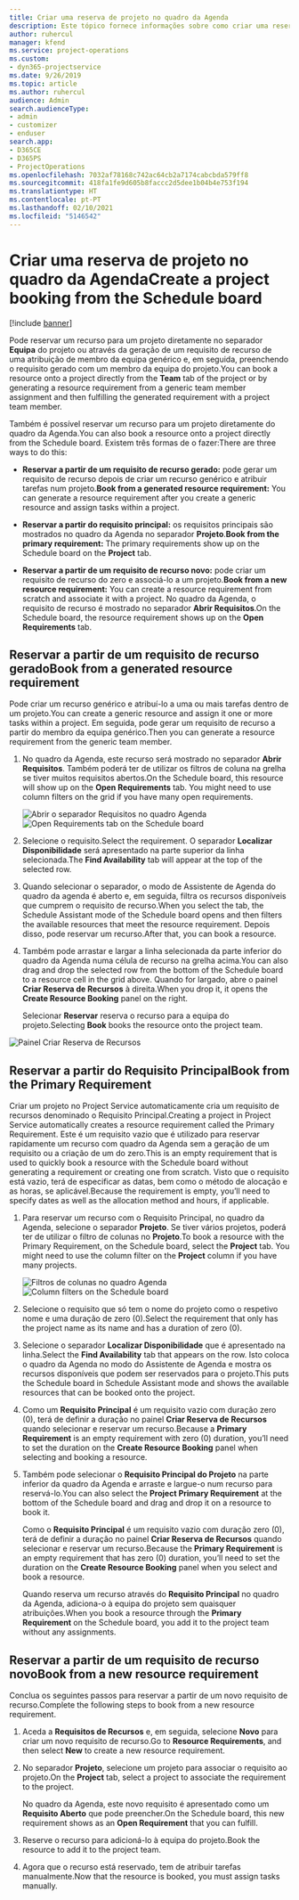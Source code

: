 ```yaml
---
title: Criar uma reserva de projeto no quadro da Agenda
description: Este tópico fornece informações sobre como criar uma reserva de projeto a partir do quadro da agenda.
author: ruhercul
manager: kfend
ms.service: project-operations
ms.custom:
- dyn365-projectservice
ms.date: 9/26/2019
ms.topic: article
ms.author: ruhercul
audience: Admin
search.audienceType:
- admin
- customizer
- enduser
search.app:
- D365CE
- D365PS
- ProjectOperations
ms.openlocfilehash: 7032af78168c742ac64cb2a7174cabcbda579ff8
ms.sourcegitcommit: 418fa1fe9d605b8faccc2d5dee1b04b4e753f194
ms.translationtype: HT
ms.contentlocale: pt-PT
ms.lasthandoff: 02/10/2021
ms.locfileid: "5146542"
---
```

# <a name="create-a-project-booking-from-the-schedule-board"></a><span data-ttu-id="e0218-103">Criar uma reserva de projeto no quadro da Agenda</span><span class="sxs-lookup"><span data-stu-id="e0218-103">Create a project booking from the Schedule board</span></span>

[!include [banner](../includes/psa-now-project-operations.md)]

<span data-ttu-id="e0218-104">Pode reservar um recurso para um projeto diretamente no separador **Equipa** do projeto ou através da geração de um requisito de recurso de uma atribuição de membro da equipa genérico e, em seguida, preenchendo o requisito gerado com um membro da equipa do projeto.</span><span class="sxs-lookup"><span data-stu-id="e0218-104">You can book a resource onto a project directly from the **Team** tab of the project or by generating a resource requirement from a generic team member assignment and then fulfilling the generated requirement with a project team member.</span></span>

<span data-ttu-id="e0218-105">Também é possível reservar um recurso para um projeto diretamente do quadro da Agenda.</span><span class="sxs-lookup"><span data-stu-id="e0218-105">You can also book a resource onto a project directly from the Schedule board.</span></span> <span data-ttu-id="e0218-106">Existem três formas de o fazer:</span><span class="sxs-lookup"><span data-stu-id="e0218-106">There are three ways to do this:</span></span>

- <span data-ttu-id="e0218-107">**Reservar a partir de um requisito de recurso gerado:** pode gerar um requisito de recurso depois de criar um recurso genérico e atribuir tarefas num projeto.</span><span class="sxs-lookup"><span data-stu-id="e0218-107">**Book from a generated resource requirement:** You can generate a resource requirement after you create a generic resource and assign tasks within a project.</span></span>

- <span data-ttu-id="e0218-108">**Reservar a partir do requisito principal:** os requisitos principais são mostrados no quadro da Agenda no separador **Projeto**.</span><span class="sxs-lookup"><span data-stu-id="e0218-108">**Book from the primary requirement:** The primary requirements show up on the Schedule board on the **Project** tab.</span></span> 

- <span data-ttu-id="e0218-109">**Reservar a partir de um requisito de recurso novo:** pode criar um requisito de recurso do zero e associá-lo a um projeto.</span><span class="sxs-lookup"><span data-stu-id="e0218-109">**Book from a new resource requirement:** You can create a resource requirement from scratch and associate it with a project.</span></span> <span data-ttu-id="e0218-110">No quadro da Agenda, o requisito de recurso é mostrado no separador **Abrir Requisitos**.</span><span class="sxs-lookup"><span data-stu-id="e0218-110">On the Schedule board, the resource requirement shows up on the **Open Requirements** tab.</span></span>

## <a name="book-from-a-generated-resource-requirement"></a><span data-ttu-id="e0218-111">Reservar a partir de um requisito de recurso gerado</span><span class="sxs-lookup"><span data-stu-id="e0218-111">Book from a generated resource requirement</span></span>

<span data-ttu-id="e0218-112">Pode criar um recurso genérico e atribuí-lo a uma ou mais tarefas dentro de um projeto.</span><span class="sxs-lookup"><span data-stu-id="e0218-112">You can create a generic resource and assign it one or more tasks within a project.</span></span> <span data-ttu-id="e0218-113">Em seguida, pode gerar um requisito de recurso a partir do membro da equipa genérico.</span><span class="sxs-lookup"><span data-stu-id="e0218-113">Then you can generate a resource requirement from the generic team member.</span></span> 

1.  <span data-ttu-id="e0218-114">No quadro da Agenda, este recurso será mostrado no separador **Abrir Requisitos**. Também poderá ter de utilizar os filtros de coluna na grelha se tiver muitos requisitos abertos.</span><span class="sxs-lookup"><span data-stu-id="e0218-114">On the Schedule board, this resource will show up on the **Open Requirements** tab. You might need to use column filters on the grid if you have many open requirements.</span></span> 

    <span data-ttu-id="e0218-115">![Abrir o separador Requisitos no quadro Agenda](media/FAQ-Project-Booking-Schedule-Board-1.png "Captura de ecrã da tabela de reservas e atribuições")</span><span class="sxs-lookup"><span data-stu-id="e0218-115">![Open Requirements tab on the Schedule board](media/FAQ-Project-Booking-Schedule-Board-1.png "Screenshot of bookings and assignments table")</span></span>

2. <span data-ttu-id="e0218-116">Selecione o requisito.</span><span class="sxs-lookup"><span data-stu-id="e0218-116">Select the requirement.</span></span> <span data-ttu-id="e0218-117">O separador **Localizar Disponibilidade** será apresentado na parte superior da linha selecionada.</span><span class="sxs-lookup"><span data-stu-id="e0218-117">The **Find Availability** tab will appear at the top of the selected row.</span></span>
 
3. <span data-ttu-id="e0218-118">Quando selecionar o separador, o modo de Assistente de Agenda do quadro da agenda é aberto e, em seguida, filtra os recursos disponíveis que cumprem o requisito de recurso.</span><span class="sxs-lookup"><span data-stu-id="e0218-118">When you select the tab, the Schedule Assistant mode of the Schedule board opens and then filters the available resources that meet the resource requirement.</span></span> <span data-ttu-id="e0218-119">Depois disso, pode reservar um recurso.</span><span class="sxs-lookup"><span data-stu-id="e0218-119">After that, you can book a resource.</span></span>

4. <span data-ttu-id="e0218-120">Também pode arrastar e largar a linha selecionada da parte inferior do quadro da Agenda numa célula de recurso na grelha acima.</span><span class="sxs-lookup"><span data-stu-id="e0218-120">You can also drag and drop the selected row from the bottom of the Schedule board to a resource cell in the grid above.</span></span> <span data-ttu-id="e0218-121">Quando for largado, abre o painel **Criar Reserva de Recursos** à direita.</span><span class="sxs-lookup"><span data-stu-id="e0218-121">When you drop it, it opens the **Create Resource Booking** panel on the right.</span></span>

    <span data-ttu-id="e0218-122">Selecionar **Reservar** reserva o recurso para a equipa do projeto.</span><span class="sxs-lookup"><span data-stu-id="e0218-122">Selecting **Book** books the resource onto the project team.</span></span>

![Painel Criar Reserva de Recursos](media/FAQ-Project-Booking-Schedule-Board-6.png "")
 

## <a name="book-from-the-primary-requirement"></a><span data-ttu-id="e0218-124">Reservar a partir do Requisito Principal</span><span class="sxs-lookup"><span data-stu-id="e0218-124">Book from the Primary Requirement</span></span>

<span data-ttu-id="e0218-125">Criar um projeto no Project Service automaticamente cria um requisito de recursos denominado o Requisito Principal.</span><span class="sxs-lookup"><span data-stu-id="e0218-125">Creating a project in Project Service automatically creates a resource requirement called the Primary Requirement.</span></span> <span data-ttu-id="e0218-126">Este é um requisito vazio que é utilizado para reservar rapidamente um recurso com quadro da Agenda sem a geração de um requisito ou a criação de um do zero.</span><span class="sxs-lookup"><span data-stu-id="e0218-126">This is an empty requirement that is used to quickly book a resource with the Schedule board without generating a requirement or creating one from scratch.</span></span> <span data-ttu-id="e0218-127">Visto que o requisito está vazio, terá de especificar as datas, bem como o método de alocação e as horas, se aplicável.</span><span class="sxs-lookup"><span data-stu-id="e0218-127">Because the requirement is empty, you’ll need to specify dates as well as the allocation method and hours, if applicable.</span></span> 

1. <span data-ttu-id="e0218-128">Para reservar um recurso com o Requisito Principal, no quadro da Agenda, selecione o separador **Projeto**. Se tiver vários projetos, poderá ter de utilizar o filtro de colunas no **Projeto**.</span><span class="sxs-lookup"><span data-stu-id="e0218-128">To book a resource with the Primary Requirement, on the Schedule board, select the **Project** tab. You might need to use the column filter on the **Project** column if you have many projects.</span></span>

   <span data-ttu-id="e0218-129">![Filtros de colunas no quadro Agenda](media/FAQ-Project-Booking-Schedule-Board-2.png "Captura de ecrã da tabela de reservas e atribuições")</span><span class="sxs-lookup"><span data-stu-id="e0218-129">![Column filters on the Schedule board](media/FAQ-Project-Booking-Schedule-Board-2.png "Screenshot of bookings and assignments table")</span></span>

2. <span data-ttu-id="e0218-130">Selecione o requisito que só tem o nome do projeto como o respetivo nome e uma duração de zero (0).</span><span class="sxs-lookup"><span data-stu-id="e0218-130">Select the requirement that only has the project name as its name and has a duration of zero (0).</span></span>

3. <span data-ttu-id="e0218-131">Selecione o separador **Localizar Disponibilidade** que é apresentado na linha.</span><span class="sxs-lookup"><span data-stu-id="e0218-131">Select the **Find Availability** tab that appears on the row.</span></span> <span data-ttu-id="e0218-132">Isto coloca o quadro da Agenda no modo do Assistente de Agenda e mostra os recursos disponíveis que podem ser reservados para o projeto.</span><span class="sxs-lookup"><span data-stu-id="e0218-132">This puts the Schedule board in Schedule Assistant mode and shows the available resources that can be booked onto the project.</span></span>

4. <span data-ttu-id="e0218-133">Como um **Requisito Principal** é um requisito vazio com duração zero (0), terá de definir a duração no painel **Criar Reserva de Recursos** quando selecionar e reservar um recurso.</span><span class="sxs-lookup"><span data-stu-id="e0218-133">Because a **Primary Requirement** is an empty requirement with zero (0) duration, you’ll need to set the duration on the **Create Resource Booking** panel when selecting and booking a resource.</span></span>

5. <span data-ttu-id="e0218-134">Também pode selecionar o **Requisito Principal do Projeto** na parte inferior da quadro da Agenda e arraste e largue-o num recurso para reservá-lo.</span><span class="sxs-lookup"><span data-stu-id="e0218-134">You can also select the **Project Primary Requirement** at the bottom of the Schedule board and drag and drop it on a resource to book it.</span></span>
 
    <span data-ttu-id="e0218-135">Como o **Requisito Principal** é um requisito vazio com duração zero (0), terá de definir a duração no painel **Criar Reserva de Recursos** quando selecionar e reservar um recurso.</span><span class="sxs-lookup"><span data-stu-id="e0218-135">Because the **Primary Requirement** is an empty requirement that has zero (0) duration, you’ll need to set the duration on the **Create Resource Booking** panel when you select and book a resource.</span></span>
 
    <span data-ttu-id="e0218-136">Quando reserva um recurso através do **Requisito Principal** no quadro da Agenda, adiciona-o à equipa do projeto sem quaisquer atribuições.</span><span class="sxs-lookup"><span data-stu-id="e0218-136">When you book a resource through the **Primary Requirement** on the Schedule board, you add it to the project team without any assignments.</span></span>
 
## <a name="book-from-a-new-resource-requirement"></a><span data-ttu-id="e0218-137">Reservar a partir de um requisito de recurso novo</span><span class="sxs-lookup"><span data-stu-id="e0218-137">Book from a new resource requirement</span></span>
<span data-ttu-id="e0218-138">Conclua os seguintes passos para reservar a partir de um novo requisito de recurso.</span><span class="sxs-lookup"><span data-stu-id="e0218-138">Complete the following steps to book from a new resource requirement.</span></span> 

1. <span data-ttu-id="e0218-139">Aceda a **Requisitos de Recursos** e, em seguida, selecione **Novo** para criar um novo requisito de recurso.</span><span class="sxs-lookup"><span data-stu-id="e0218-139">Go to **Resource Requirements**, and then select **New** to create a new resource requirement.</span></span>

2. <span data-ttu-id="e0218-140">No separador **Projeto**, selecione um projeto para associar o requisito ao projeto.</span><span class="sxs-lookup"><span data-stu-id="e0218-140">On the **Project** tab, select a project to associate the requirement to the project.</span></span>
 
    <span data-ttu-id="e0218-141">No quadro da Agenda, este novo requisito é apresentado como um **Requisito Aberto** que pode preencher.</span><span class="sxs-lookup"><span data-stu-id="e0218-141">On the Schedule board, this new requirement shows as an **Open Requirement** that you can fulfill.</span></span>

3. <span data-ttu-id="e0218-142">Reserve o recurso para adicioná-lo à equipa do projeto.</span><span class="sxs-lookup"><span data-stu-id="e0218-142">Book the resource to add it to the project team.</span></span>

4. <span data-ttu-id="e0218-143">Agora que o recurso está reservado, tem de atribuir tarefas manualmente.</span><span class="sxs-lookup"><span data-stu-id="e0218-143">Now that the resource is booked, you must assign tasks manually.</span></span>

